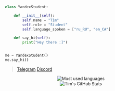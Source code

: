 ```python
class YandexStudent:

    def __init__(self):
        self.name = "Tim"
        self.role = "Student"
        self.language_spoken = ["ru_RU", "en_CA"]

    def say_hi(self):
        print("Hey there :]")


me = YandexStudent()
me.say_hi()
```


>[Telegram](https://t.me/timbrzm)
>[Discord](https://discord.com/users/618793085735927808)


<div align="center">
  
![Most used languages](https://github-readme-stats.vercel.app/api?username=Tim-977&show_icons=true&theme=dracula&count_private=true)
<br>
![Tim's GitHub Stats](https://github-readme-stats.vercel.app/api/top-langs/?username=Tim-977&theme=dracula&hide=css,c%23)
  
</div>

